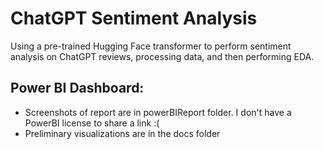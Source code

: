 # ChatGPT Sentiment Analysis

Using a pre-trained Hugging Face transformer to perform sentiment analysis on ChatGPT reviews, processing data, and then performing EDA.

## Power BI Dashboard: 
- Screenshots of report are in powerBIReport folder. I don't have a PowerBI license to share a link :(
- Preliminary visualizations are in the docs folder